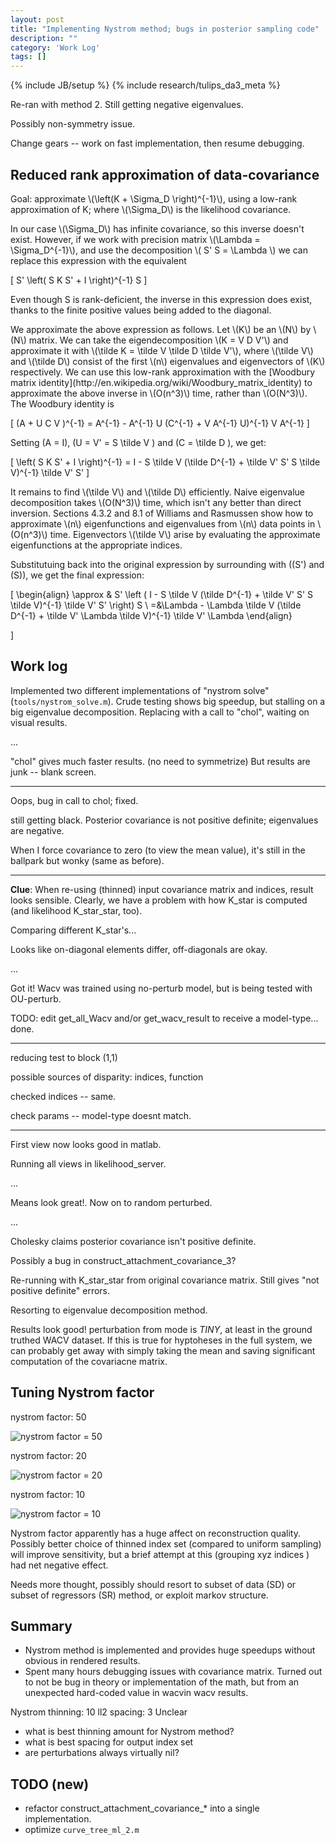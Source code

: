```yaml
---
layout: post
title: "Implementing Nystrom method; bugs in posterior sampling code"
description: ""
category: 'Work Log'
tags: []
---
```

{% include JB/setup %}
{% include research/tulips_da3_meta %}

Re-ran with method 2.  Still getting negative eigenvalues.

Possibly non-symmetry issue.

Change gears -- work on fast implementation, then resume debugging.

Reduced rank approximation of data-covariance
---------------------------------------------

<div>
<p>
Goal: approximate \(\left(K + \Sigma_D \right)^{-1}\), using a low-rank approximation of K;  where \(\Sigma_D\) is the likelihood covariance.
</p><p>
In our case \(\Sigma_D\) has infinite covariance, so this inverse doesn't exist. However, if we work with precision matrix \(\Lambda = \Sigma_D^{-1}\), and use the decomposition \( S' S = \Lambda \) we can replace this expression with the equivalent

\[
    S' \left( S K S' + I \right)^{-1} S
\]

Even though S is rank-deficient, the inverse in this expression does exist, thanks to the finite positive values being added to the diagonal.  
</p><p>
We approximate the above expression as follows.  Let \(K\) be an \(N\) by \(N\) matrix. We can take the eigendecomposition \(K = V D V'\) and approximate it with \(\tilde K = \tilde V \tilde D \tilde V'\), where \(\tilde V\) and \(\tilde D\) consist of the first \(n\) eigenvalues and eigenvectors of \(K\) respectively.   We can use this low-rank approximation with the [Woodbury matrix identity](http://en.wikipedia.org/wiki/Woodbury_matrix_identity) to approximate the above inverse in \(O(n^3)\) time, rather than \(O(N^3)\).  The Woodbury identity is
        
\[
    (A + U C V )^{-1} = A^{-1} - A^{-1} U (C^{-1} + V A^{-1} U)^{-1} V A^{-1}
\]

Setting \(A = I\), \(U = V' = S \tilde V \) and \(C = \tilde D \), we get:
    
\[
    \left( S K S' + I \right)^{-1} = I - S \tilde V (\tilde D^{-1} + \tilde V' S' S \tilde V)^{-1} \tilde V' S'
\]
</p><p>
It remains to find \(\tilde V\) and \(\tilde D\) efficiently.  Naive eigenvalue decomposition takes \(O(N^3)\) time, which isn't any better than direct inversion.  Sections 4.3.2 and 8.1 of Williams and Rasmussen show how to approximate \(n\) eigenfunctions and eigenvalues from \(n\) data points in \(O(n^3)\) time.  Eigenvectors \(\tilde V\) arise by evaluating the approximate eigenfunctions at the appropriate indices.
</p>
<p>

Substitutuing back into the original expression by surrounding with (\(S'\) and \(S\)), we get the final expression:
    
\[
\begin{align}
    \approx & S' \left ( I - S \tilde V (\tilde D^{-1} + \tilde V' S' S \tilde V)^{-1} \tilde V' S' \right) S \\
    =&\Lambda - \Lambda \tilde V (\tilde D^{-1} + \tilde V' \Lambda \tilde V)^{-1} \tilde V' \Lambda
    \end{align}

\]
</p>
</div>

Work log
--------

Implemented two different implementations of "nystrom solve" (`tools/nystrom_solve.m`).  Crude testing shows big speedup, but stalling on a big eigenvalue decomposition.  Replacing with a call to "chol", waiting on visual results.

...

"chol" gives much faster results. (no need to symmetrize)  But results are junk -- blank screen.

---

Oops, bug in call to chol; fixed.

still getting black.  Posterior covariance is not positive definite; eigenvalues are negative.

When I force covariance to zero (to view the mean value), it's still in the ballpark but wonky (same as before).

---

**Clue**:   When re-using (thinned) input covariance matrix and indices, result looks sensible.  Clearly, we have a problem with how K_star is computed (and likelihood K_star_star, too).

Comparing different K_star's...

Looks like on-diagonal elements differ, off-diagonals are okay.

...

Got it!  Wacv was trained using no-perturb model, but is being tested with OU-perturb.  

TODO: edit get_all_Wacv and/or get_wacv_result to receive a model-type... done.

---

reducing test to block (1,1)

possible sources of disparity: indices, function

checked indices -- same.

check params -- model-type doesnt match.

---

First view now looks good in matlab.

Running all views in likelihood_server.

...

Means look great!.  Now on to random perturbed.

...

Cholesky claims posterior covariance isn't positive definite.

Possibly a bug in construct_attachment_covariance_3?

Re-running with K_star_star from original covariance matrix.  Still gives "not positive definite" errors.

Resorting to eigenvalue decomposition method.

Results look good!  perturbation from mode is *TINY*, at least in the ground truthed WACV dataset.  If this is true for hyptoheses in the full system, we can probably get away with simply taking the mean and saving significant computation of the covariacne matrix.

Tuning Nystrom factor
---------------

nystrom factor: 50

![nystrom factor = 50]({{site.baseurl}}/img/2013-10-28-nystrom_50.png)

nystrom factor: 20 

![nystrom factor = 20]({{site.baseurl}}/img/2013-10-28-nystrom_20.png)

nystrom factor: 10

![nystrom factor = 10]({{site.baseurl}}/img/2013-10-28-nystrom_10.png)

Nystrom factor apparently has a huge affect on reconstruction quality.  Possibly better choice of thinned index set (compared to uniform sampling) will improve sensitivity, but a brief attempt at this (grouping xyz indices ) had net negative effect.

Needs more thought, possibly should resort to subset of data (SD) or subset of regressors (SR) method, or exploit markov structure.


Summary
-----------

* Nystrom method is implemented and provides huge speedups without obvious in rendered results.
* Spent many hours debugging issues with covariance matrix.  Turned out to not be bug in theory or implementation of the math, but from an unexpected hard-coded value in wacvin wacv results.

Nystrom thinning: 10
ll2 spacing: 3
Unclear

* what is best thinning amount for Nystrom method?
* what is best spacing for output index set
* are perturbations always virtually nil?

TODO (new)
--------
* refactor construct_attachment_covariance_* into a single implementation.
* optimize `curve_tree_ml_2.m`

